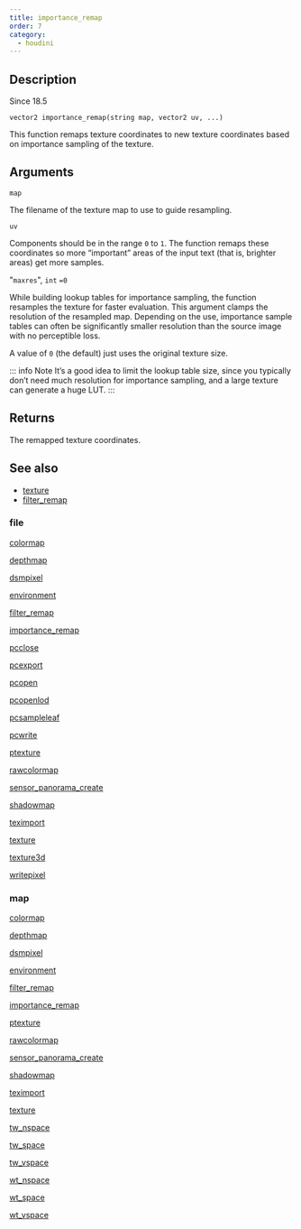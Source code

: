 ```yaml
---
title: importance_remap
order: 7
category:
  - houdini
---
```


## Description

Since 18.5

`vector2 importance_remap(string map, vector2 uv, ...)`

This function remaps texture coordinates to new texture coordinates based on
importance sampling of the texture.

## Arguments

`map`

The filename of the texture map to use to guide resampling.

`uv`

Components should be in the range `0` to `1`. The function remaps these
coordinates so more “important” areas of the input text (that is, brighter
areas) get more samples.

"`maxres`", `int` `=0`

While building lookup tables for importance sampling, the function resamples
the texture for faster evaluation. This argument clamps the resolution of the
resampled map. Depending on the use, importance sample tables can often be
significantly smaller resolution than the source image with no perceptible
loss.

A value of `0` (the default) just uses the original texture size.

::: info Note
It’s a good idea to limit the lookup table size, since you typically don’t
need much resolution for importance sampling, and a large texture can generate
a huge LUT.
:::

## Returns

The remapped texture coordinates.

## See also

- [texture](texture.html)
- [filter_remap](filter_remap.html)

### file

[colormap](colormap.html)

[depthmap](depthmap.html)

[dsmpixel](dsmpixel.html)

[environment](environment.html)

[filter_remap](filter_remap.html)

[importance_remap](importance_remap.html)

[pcclose](pcclose.html)

[pcexport](pcexport.html)

[pcopen](pcopen.html)

[pcopenlod](pcopenlod.html)

[pcsampleleaf](pcsampleleaf.html)

[pcwrite](pcwrite.html)

[ptexture](ptexture.html)

[rawcolormap](rawcolormap.html)

[sensor_panorama_create](sensor_panorama_create.html)

[shadowmap](shadowmap.html)

[teximport](teximport.html)

[texture](texture.html)

[texture3d](texture3d.html)

[writepixel](writepixel.html)

### map

[colormap](colormap.html)

[depthmap](depthmap.html)

[dsmpixel](dsmpixel.html)

[environment](environment.html)

[filter_remap](filter_remap.html)

[importance_remap](importance_remap.html)

[ptexture](ptexture.html)

[rawcolormap](rawcolormap.html)

[sensor_panorama_create](sensor_panorama_create.html)

[shadowmap](shadowmap.html)

[teximport](teximport.html)

[texture](texture.html)

[tw_nspace](tw_nspace.html)

[tw_space](tw_space.html)

[tw_vspace](tw_vspace.html)

[wt_nspace](wt_nspace.html)

[wt_space](wt_space.html)

[wt_vspace](wt_vspace.html)

